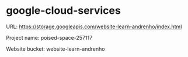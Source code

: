 # google-cloud-services

URL: https://storage.googleapis.com/website-learn-andrenho/index.html

Project name: poised-space-257117

Website bucket: website-learn-andrenho
